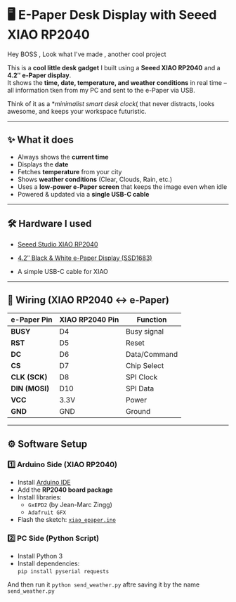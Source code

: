 # 🖥️ E-Paper Desk Display with Seeed XIAO RP2040  

Hey BOSS , Look what I've made , another cool project

This is a **cool little desk gadget** I built using a **Seeed XIAO RP2040** and a **4.2″ e-Paper display**.  
It shows the **time, date, temperature, and weather conditions** in real time – all information tken from my PC and sent to the e-Paper via USB.  

Think of it as a **minimalist smart desk clock*(  that never distracts, looks awesome, and keeps your workspace futuristic.  

---

## ✨ What it does  
-  Always shows the **current time**  
-  Displays the **date**  
-  Fetches **temperature** from your city  
-  Shows **weather conditions** (Clear, Clouds, Rain, etc.)  
-  Uses a **low-power e-Paper screen** that keeps the image even when idle  
-  Powered & updated via a **single USB-C cable**  

---

## 🛠️ Hardware I used  
- [Seeed Studio XIAO RP2040](https://wiki.seeedstudio.com/XIAO-RP2040/)

- [4.2″ Black & White e-Paper Display (SSD1683)](https://robu.in/product/4-2-inch-high-refresh-rate-black-and-white-e-paper-display/)
  
- A simple USB-C cable for XIAO

---

## 📐 Wiring (XIAO RP2040 ↔ e-Paper)  

| e-Paper Pin | XIAO RP2040 Pin | Function        |
|-------------|----------------|----------------|
| **BUSY**    | D4             | Busy signal    |
| **RST**     | D5             | Reset          |
| **DC**      | D6             | Data/Command   |
| **CS**      | D7             | Chip Select    |
| **CLK (SCK)** | D8           | SPI Clock      |
| **DIN (MOSI)** | D10         | SPI Data       |
| **VCC**     | 3.3V           | Power          |
| **GND**     | GND            | Ground         |

---

## ⚙️ Software Setup  

### 1️⃣ Arduino Side (XIAO RP2040)  
- Install [Arduino IDE](https://www.arduino.cc/en/software)  
- Add the **RP2040 board package**  
- Install libraries:  
  - `GxEPD2` (by Jean-Marc Zingg)  
  - `Adafruit GFX`  
- Flash the sketch: [`xiao_epaper.ino`](./xiao_epaper.ino)  

### 2️⃣ PC Side (Python Script)  
- Install Python 3  
- Install dependencies:  
  ``` pip install pyserial requests ```

And then run it 
```python send_weather.py``` aftre saving it by the name ```send_weather.py```



